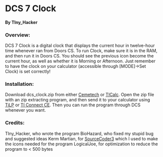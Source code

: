 # DCS 7 Clock
#### By TIny_Hacker

### Overview:
DCS 7 Clock is a digital clock that displays the current hour in twelve-hour time whenever ran from Doors CS.
To run Clock, make sure it is in the RAM, and then run it in Doors CS. You should see the previous icon become
the current hour, as well as whether it is Morning or Afternoon. Just remember to have the clock on your calculator
(accessible through [MODE]->Set Clock) is set correctly!

### Installation:
Download dcs_clock.zip from either [Cemetech](https://www.cemetech.net/downloads/files/2037/x2133) or [TICalc](https://www.ticalc.org/archives/files/fileinfo/475/47523.html). Open the zip file with an zip extracting program, and then send it to your calculator using
[TiLP](https://www.ticalc.org/archives/files/fileinfo/374/37481.html) or [TI Connect CE](https://education.ti.com/en/products/computer-software/ti-connect-ce-sw). Then you can run the program through DCS whenever you want.

### Credits:
TIny_Hacker, who wrote the program
BioHazard, who fixed my stupid bug and suggested ideas
Kerm Martian, for [SourceCoder3](www.cemetech.net/sc) which I used to make the icons needed for the program
LogicalJoe, for optimization to reduce the program to < 500 bytes
